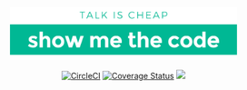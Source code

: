 <p align="center">
<img src="./public/images/show-me-the-code.png" width="400"/>
</p>

<p align="center">
 <a href="https://circleci.com/gh/gabrielferreiraa/showmethecode-web/tree/master"><img src="https://circleci.com/gh/gabrielferreiraa/showmethecode-web/tree/master.svg?style=shield&circle-token=:circle-token" alt="CircleCI" /></a>
 <a href='https://coveralls.io/github/gabrielferreiraa/showmethecode-web?branch=master'><img src='https://coveralls.io/repos/github/gabrielferreiraa/showmethecode-web/badge.svg?branch=master' alt='Coverage Status' /></a>
<a href="https://codeclimate.com/github/gabrielferreiraa/showmethecode-web/maintainability"><img src="https://api.codeclimate.com/v1/badges/9616abccb6bf0e01ce57/maintainability" /></a>
</p>
